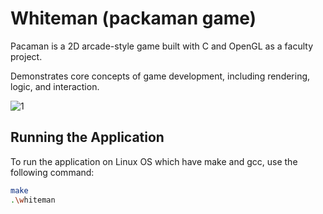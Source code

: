 # Whiteman (packaman game)

Pacaman is a 2D arcade-style game built with C and OpenGL as a faculty project. 

Demonstrates core concepts of game development, including rendering, logic, and interaction.

![1](https://github.com/user-attachments/assets/b7b605af-c9f7-480a-92b5-6491cf0aae09)

## Running the Application
To run the application on Linux OS which have make and gcc, use the following command:  
```bash
make
.\whiteman
```
